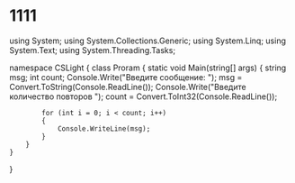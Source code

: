 # 1111

using System;
using System.Collections.Generic;
using System.Linq;
using System.Text;
using System.Threading.Tasks;

namespace CSLight
{
    class Proram
    {
        static void Main(string[] args)
        {
            string msg;
            int count;
            Console.Write("Введите сообщение: ");
            msg = Convert.ToString(Console.ReadLine());
            Console.Write("Введите количество повторов ");
            count = Convert.ToInt32(Console.ReadLine());

            for (int i = 0; i < count; i++)
            {
                Console.WriteLine(msg);
            }
        }
    }
}

